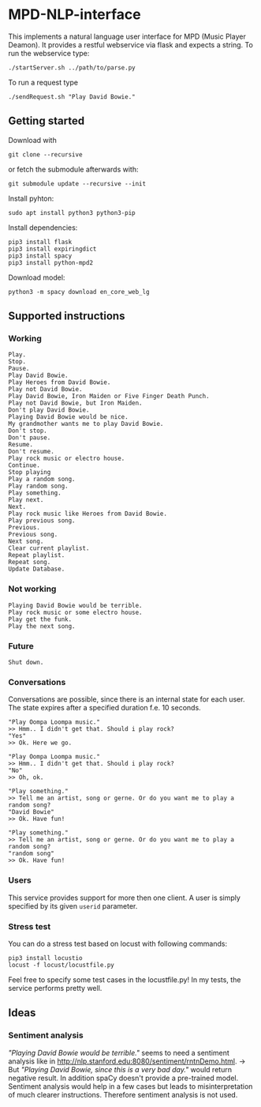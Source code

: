 # MPD-NLP-interface
This implements a natural language user interface for MPD (Music Player Deamon). It provides a restful webservice via flask and expects a string.
To run the webservice type:
```
./startServer.sh ../path/to/parse.py
```
To run a request type
```
./sendRequest.sh "Play David Bowie."
```

## Getting started
Download with
```
git clone --recursive
```
or fetch the submodule afterwards with:
```
git submodule update --recursive --init
```

Install pyhton:
```
sudo apt install python3 python3-pip
```
Install dependencies:
```
pip3 install flask
pip3 install expiringdict
pip3 install spacy
pip3 install python-mpd2
```
Download model:
```
python3 -m spacy download en_core_web_lg
```

## Supported instructions
### Working
```
Play.
Stop.
Pause.
Play David Bowie.
Play Heroes from David Bowie.
Play not David Bowie.
Play David Bowie, Iron Maiden or Five Finger Death Punch.
Play not David Bowie, but Iron Maiden.
Don't play David Bowie.
Playing David Bowie would be nice.
My grandmother wants me to play David Bowie.
Don't stop.
Don't pause.
Resume.
Don't resume.
Play rock music or electro house.
Continue.
Stop playing
Play a random song.
Play random song.
Play something.
Play next.
Next.
Play rock music like Heroes from David Bowie.
Play previous song.
Previous.
Previous song.
Next song.
Clear current playlist.
Repeat playlist.
Repeat song.
Update Database.
```
### Not working
```
Playing David Bowie would be terrible.
Play rock music or some electro house.
Play get the funk.
Play the next song.
```


### Future
```
Shut down.
```

### Conversations
Conversations are possible, since there is an internal state for each user.
The state expires after a specified duration f.e. 10 seconds.
```
"Play Oompa Loompa music."
>> Hmm.. I didn't get that. Should i play rock?
"Yes"
>> Ok. Here we go.
```
```
"Play Oompa Loompa music."
>> Hmm.. I didn't get that. Should i play rock?
"No"
>> Oh, ok.
```
```
"Play something."
>> Tell me an artist, song or gerne. Or do you want me to play a random song?
"David Bowie"
>> Ok. Have fun!
```
```
"Play something."
>> Tell me an artist, song or gerne. Or do you want me to play a random song?
"random song"
>> Ok. Have fun!
```

### Users
This service provides support for more then one client. A user is simply specified by its given `userid` parameter.

### Stress test
You can do a stress test based on locust with following commands:
```
pip3 install locustio
locust -f locust/locustfile.py
```
Feel free to specify some test cases in the locustfile.py!
In my tests, the service performs pretty well.


## Ideas
### Sentiment analysis
_"Playing David Bowie would be terrible."_ seems to need a sentiment analysis like in <http://nlp.stanford.edu:8080/sentiment/rntnDemo.html>.
-> But _"Playing David Bowie, since this is a very bad day."_ would return negative result. In addition spaCy doesn't provide a pre-trained model.
Sentiment analysis would help in a few cases but leads to misinterpretation of much clearer instructions.
Therefore sentiment analysis is not used.
